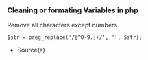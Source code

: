 ### Cleaning or formating Variables in php

Remove all characters except numbers

`$str = preg_replace('/[^0-9.]+/', '', $str);`

- Source(s)
